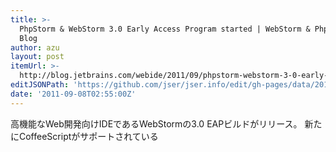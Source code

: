 ```yaml
---
title: >-
  PhpStorm & WebStorm 3.0 Early Access Program started | WebStorm & PhpStorm
  Blog
author: azu
layout: post
itemUrl: >-
  http://blog.jetbrains.com/webide/2011/09/phpstorm-webstorm-3-0-early-access-program-started/
editJSONPath: 'https://github.com/jser/jser.info/edit/gh-pages/data/2011/09/index.json'
date: '2011-09-08T02:55:00Z'
---
```

高機能なWeb開発向けIDEであるWebStormの3.0 EAPビルドがリリース。
新たにCoffeeScriptがサポートされている
